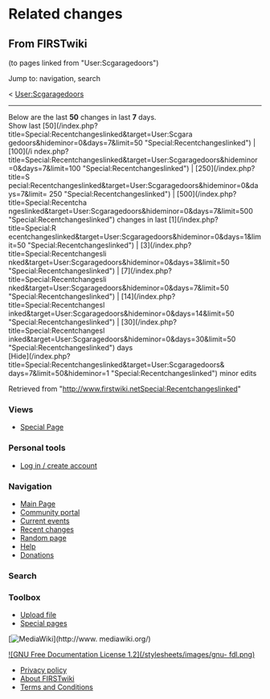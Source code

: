 # Related changes

## From FIRSTwiki

(to pages linked from "User:Scgaragedoors")

Jump to: navigation, search

< [User:Scgaragedoors](/index.php?title=User:Scgaragedoors&redirect=no "User:Scgaragedoors")

--------------------------------------------------------------------------------

Below are the last **50** changes in last **7** days.<br>
Show last [50](/index.php?title=Special:Recentchangeslinked&target=User:Scgara
gedoors&hideminor=0&days=7&limit=50 "Special:Recentchangeslinked") | [100](/i
ndex.php?title=Special:Recentchangeslinked&target=User:Scgaragedoors&hideminor
=0&days=7&limit=100 "Special:Recentchangeslinked") | [250](/index.php?title=S
pecial:Recentchangeslinked&target=User:Scgaragedoors&hideminor=0&days=7&limit=
250 "Special:Recentchangeslinked") | [500](/index.php?title=Special:Recentcha
ngeslinked&target=User:Scgaragedoors&hideminor=0&days=7&limit=500 "Special:Recentchangeslinked") changes in last [1](/index.php?title=Special:R
ecentchangeslinked&target=User:Scgaragedoors&hideminor=0&days=1&limit=50 "Special:Recentchangeslinked") | [3](/index.php?title=Special:Recentchangesli
nked&target=User:Scgaragedoors&hideminor=0&days=3&limit=50 "Special:Recentchangeslinked") | [7](/index.php?title=Special:Recentchangesli
nked&target=User:Scgaragedoors&hideminor=0&days=7&limit=50 "Special:Recentchangeslinked") | [14](/index.php?title=Special:Recentchangesl
inked&target=User:Scgaragedoors&hideminor=0&days=14&limit=50 "Special:Recentchangeslinked") | [30](/index.php?title=Special:Recentchangesl
inked&target=User:Scgaragedoors&hideminor=0&days=30&limit=50 "Special:Recentchangeslinked") days<br>
[Hide](/index.php?title=Special:Recentchangeslinked&target=User:Scgaragedoors&
days=7&limit=50&hideminor=1 "Special:Recentchangeslinked") minor edits

Retrieved from "<http://www.firstwiki.netSpecial:Recentchangeslinked>"

### Views

- [Special Page](Special:Recentchangeslinked/User:Scgaragedoors)

### Personal tools

- [Log in / create account](/index.php?title=Special:Userlogin&returnto=Special:Recentchangeslinked)

[](Main_Page "Main Page")

### Navigation

- [Main Page](Main_Page)
- [Community portal](FIRSTwiki:Community_portal)
- [Current events](Current_events)
- [Recent changes](Special:Recentchanges)
- [Random page](Special:Random)
- [Help](FIRSTwiki:Help)
- [Donations](FIRSTwiki:Site_support)

### Search

### Toolbox

- [Upload file](Special:Upload)
- [Special pages](Special:Specialpages)

[![MediaWiki](/skins/common/images/poweredby_mediawiki_88x31.png)](http://www.
mediawiki.org/)

[![GNU Free Documentation License 1.2](/stylesheets/images/gnu-
fdl.png)](http://www.gnu.org/copyleft/fdl.html)

- [Privacy policy](FIRSTwiki:Privacy_policy "FIRSTwiki:Privacy policy")
- [About FIRSTwiki](FIRSTwiki:About "FIRSTwiki:About")
- [Terms and Conditions](FIRSTwiki:Terms_and_conditions "FIRSTwiki:Terms and conditions")
